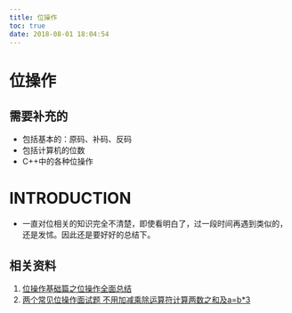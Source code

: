 ```yaml
---
title: 位操作
toc: true
date: 2018-08-01 18:04:54
---
```

# 位操作


## 需要补充的


* 包括基本的：原码、补码、反码
* 包括计算机的位数
* C++中的各种位操作


# INTRODUCTION

* 一直对位相关的知识完全不清楚，即使看明白了，过一段时间再遇到类似的，还是发怵。因此还是要好好的总结下。











## 相关资料

1. [位操作基础篇之位操作全面总结](https://blog.csdn.net/morewindows/article/details/7354571)
2. [两个常见位操作面试题 不用加减乘除运算符计算两数之和及a=b*3](https://blog.csdn.net/morewindows/article/details/8710737)
